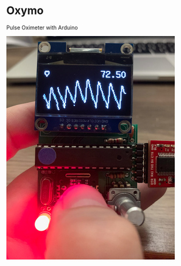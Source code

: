 # Oxymo
Pulse Oximeter with Arduino

![alt text](https://github.com/stephkno/Oxymo/blob/main/Screen%20Shot%202024-01-12%20at%205.27.49%20PM.png?raw=true)
